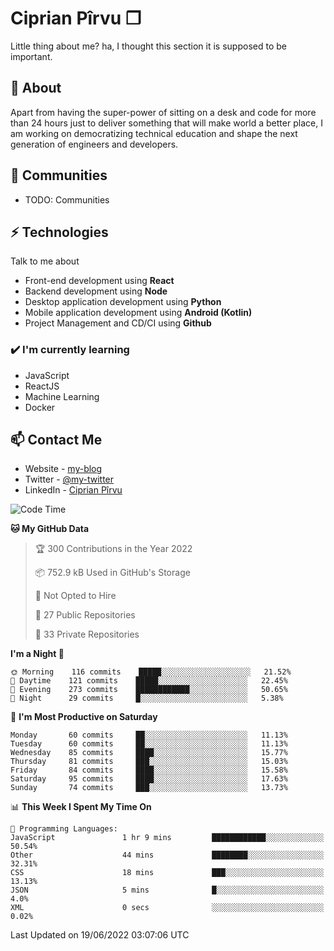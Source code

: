 # Ciprian Pîrvu ❐

Little thing about me? ha, I thought this section it is supposed to be important.

## 🧐 About

Apart from having the super-power of sitting on a desk and code for more than 24 hours just to deliver something that will make world a better place, I am working on democratizing technical education and shape the next generation of engineers and developers.

## 👯 Communities

-   TODO: Communities

## ⚡ Technologies

Talk to me about

-   Front-end development using **React**
-   Backend development using **Node**
-   Desktop application development using **Python**
-   Mobile application development using **Android (Kotlin)**
-   Project Management and CD/CI using **Github**

### ✔️ I'm currently learning

-   JavaScript
-   ReactJS
-   Machine Learning
-   Docker

## 📫 Contact Me

-   Website - [my-blog]()
-   Twitter - [@my-twitter]()
-   LinkedIn - [Ciprian Pîrvu](https://www.linkedin.com/in/p%C3%AErvu-ciprian-cristian-4415991b1/)

<!--START_SECTION:waka-->
![Code Time](http://img.shields.io/badge/Code%20Time-1%2C237%20hrs%2040%20mins-blue)

**🐱 My GitHub Data** 

> 🏆 300 Contributions in the Year 2022
 > 
> 📦 752.9 kB Used in GitHub's Storage 
 > 
> 🚫 Not Opted to Hire
 > 
> 📜 27 Public Repositories 
 > 
> 🔑 33 Private Repositories  
 > 
**I'm a Night 🦉** 

```text
🌞 Morning    116 commits    █████░░░░░░░░░░░░░░░░░░░░   21.52% 
🌆 Daytime    121 commits    █████░░░░░░░░░░░░░░░░░░░░   22.45% 
🌃 Evening    273 commits    ████████████░░░░░░░░░░░░░   50.65% 
🌙 Night      29 commits     █░░░░░░░░░░░░░░░░░░░░░░░░   5.38%

```
📅 **I'm Most Productive on Saturday** 

```text
Monday       60 commits     ██░░░░░░░░░░░░░░░░░░░░░░░   11.13% 
Tuesday      60 commits     ██░░░░░░░░░░░░░░░░░░░░░░░   11.13% 
Wednesday    85 commits     ████░░░░░░░░░░░░░░░░░░░░░   15.77% 
Thursday     81 commits     ███░░░░░░░░░░░░░░░░░░░░░░   15.03% 
Friday       84 commits     ████░░░░░░░░░░░░░░░░░░░░░   15.58% 
Saturday     95 commits     ████░░░░░░░░░░░░░░░░░░░░░   17.63% 
Sunday       74 commits     ███░░░░░░░░░░░░░░░░░░░░░░   13.73%

```


📊 **This Week I Spent My Time On** 

```text
💬 Programming Languages: 
JavaScript               1 hr 9 mins         ████████████░░░░░░░░░░░░░   50.54% 
Other                    44 mins             ████████░░░░░░░░░░░░░░░░░   32.31% 
CSS                      18 mins             ███░░░░░░░░░░░░░░░░░░░░░░   13.13% 
JSON                     5 mins              █░░░░░░░░░░░░░░░░░░░░░░░░   4.0% 
XML                      0 secs              ░░░░░░░░░░░░░░░░░░░░░░░░░   0.02%

```


 Last Updated on 19/06/2022 03:07:06 UTC
<!--END_SECTION:waka-->

